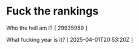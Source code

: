 # Fuck the rankings

Who the hell am I?
{ 29935989 }

What fucking year is it?
[ 2025-04-01T20:53:20Z ]
